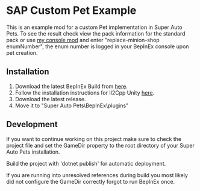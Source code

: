 # SAP Custom Pet Example

This is an example mod for a custom Pet implementation in Super Auto Pets.
To see the result check view the pack information for the standard pack or use [my console mod](https://github.com/Zeprus/sap_console) and enter "replace-minion-shop enumNumber", the enum number is logged in your BepInEx console upon pet creation.

## Installation
1. Download the latest BepInEx Build from [here](https://builds.bepis.io/projects/bepinex_be).
2. Follow the installation instructions for Il2Cpp Unity [here](https://docs.bepinex.dev/master/articles/user_guide/installation/unity_il2cpp.html).
3. Download the latest release.
4. Move it to "Super Auto Pets\BepInEx\plugins\"

## Development
If you want to continue working on this project make sure to check the project file and set the GameDir property to the root directory of your Super Auto Pets installation.

Build the project with 'dotnet publish' for automatic deployment.

If you are running into unresolved references during build you most likely did not configure the GameDir correctly forgot to run BepInEx once.
